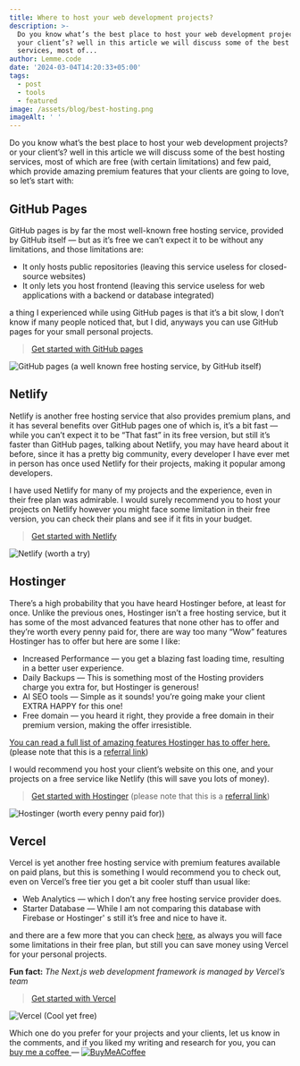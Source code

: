 ```yaml
---
title: Where to host your web development projects?
description: >-
  Do you know what’s the best place to host your web development projects? or
  your client’s? well in this article we will discuss some of the best hosting
  services, most of...
author: Lemme.code
date: '2024-03-04T14:20:33+05:00'
tags:
  - post
  - tools
  - featured
image: /assets/blog/best-hosting.png
imageAlt: '‎ '
---
```

Do you know what’s the best place to host your web development projects? or your client’s? well in this article we will discuss some of the best hosting services, most of which are free (with certain limitations) and few paid, which provide amazing premium features that your clients are going to love, so let’s start with:

## GitHub Pages
GitHub pages is by far the most well-known free hosting service, provided by GitHub itself — but as it’s free we can’t expect it to be without any limitations, and those limitations are:

- It only hosts public repositories (leaving this service useless for closed-source websites)
- It only lets you host frontend (leaving this service useless for web applications with a backend or database integrated)

a thing I experienced while using GitHub pages is that it’s a bit slow, I don’t know if many people noticed that, but I did, anyways you can use GitHub pages for your small personal projects.

> [Get started with GitHub pages](https://pages.github.com/)

![GitHub pages (a well known free hosting service, by GitHub itself)](https://miro.medium.com/v2/resize:fit:720/format:webp/1*_M3PH26KMfxZ2hBpC2I3_A.jpeg)

## Netlify
Netlify is another free hosting service that also provides premium plans, and it has several benefits over GitHub pages one of which is, it’s a bit fast — while you can’t expect it to be “That fast” in its free version, but still it’s faster than GitHub pages, talking about Netlify, you may have heard about it before, since it has a pretty big community, every developer I have ever met in person has once used Netlify for their projects, making it popular among developers.

I have used Netlify for many of my projects and the experience, even in their free plan was admirable. I would surely recommend you to host your projects on Netlify however you might face some limitation in their free version, you can check their plans and see if it fits in your budget.

> [Get started with Netlify](https://www.netlify.com/)

![Netlify (worth a try)](https://miro.medium.com/v2/resize:fit:720/format:webp/1*32R8amRDgRzZ_quZT5ijDQ.jpeg)

## Hostinger
There’s a high probability that you have heard Hostinger before, at least for once. Unlike the previous ones, Hostinger isn’t a free hosting service, but it has some of the most advanced features that none other has to offer and they’re worth every penny paid for, there are way too many “Wow” features Hostinger has to offer but here are some I like:

- Increased Performance — you get a blazing fast loading time, resulting in a better user experience.
- Daily Backups — This is something most of the Hosting providers charge you extra for, but Hostinger is generous!
- AI SEO tools — Simple as it sounds! you’re going make your client EXTRA HAPPY for this one!
- Free domain — you heard it right, they provide a free domain in their premium version, making the offer irresistible.

[You can read a full list of amazing features Hostinger has to offer here.](https://www.hostinger.com/?REFERRALCODE=1UNKNOWN04) (please note that this is a [referral link](https://www.hostinger.com/?REFERRALCODE=1UNKNOWN04))

I would recommend you host your client’s website on this one, and your projects on a free service like Netlify (this will save you lots of money).

> [Get started with Hostinger](https://www.hostinger.com/?REFERRALCODE=1UNKNOWN04) (please note that this is a [referral link](https://www.hostinger.com/?REFERRALCODE=1UNKNOWN04))

![Hostinger (worth every penny paid for))](https://miro.medium.com/v2/resize:fit:720/format:webp/1*_Lm5V2r9t-lnL5Wc0Y8U9g.png)

## Vercel
Vercel is yet another free hosting service with premium features available on paid plans, but this is something I would recommend you to check out, even on Vercel’s free tier you get a bit cooler stuff than usual like:

- Web Analytics — which I don’t any free hosting service provider does.
- Starter Database — While I am not comparing this database with Firebase or Hostinger' s still it’s free and nice to have it.

and there are a few more that you can check [here](https://vercel.com/pricing), as always you will face some limitations in their free plan, but still you can save money using Vercel for your personal projects.

**Fun fact:** _The Next.js web development framework is managed by Vercel’s team_

> [Get started with Vercel](https://vercel.com/)

![Vercel (Cool yet free)](https://miro.medium.com/v2/resize:fit:720/format:webp/1*Ql2-d2f3E4ZkNCbFSL75Uw.jpeg)

Which one do you prefer for your projects and your clients, let us know in the comments, and if you liked my writing and research for you, you can [buy me a coffee ](https://buymeacoffee.com/lemme.code) — [![BuyMeACoffee](https://img.shields.io/badge/Buy%20Me%20a%20Coffee-ffdd00?style=for-the-badge&logo=buy-me-a-coffee&logoColor=black)](https://buymeacoffee.com/Lemme.code)
